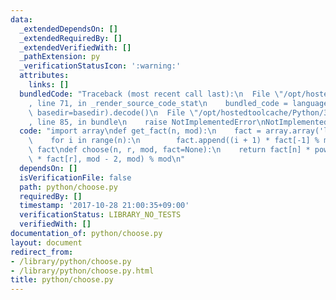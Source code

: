```yaml
---
data:
  _extendedDependsOn: []
  _extendedRequiredBy: []
  _extendedVerifiedWith: []
  _pathExtension: py
  _verificationStatusIcon: ':warning:'
  attributes:
    links: []
  bundledCode: "Traceback (most recent call last):\n  File \"/opt/hostedtoolcache/Python/3.8.6/x64/lib/python3.8/site-packages/onlinejudge_verify/documentation/build.py\"\
    , line 71, in _render_source_code_stat\n    bundled_code = language.bundle(stat.path,\
    \ basedir=basedir).decode()\n  File \"/opt/hostedtoolcache/Python/3.8.6/x64/lib/python3.8/site-packages/onlinejudge_verify/languages/python.py\"\
    , line 85, in bundle\n    raise NotImplementedError\nNotImplementedError\n"
  code: "import array\ndef get_fact(n, mod):\n    fact = array.array('l')\n    fact.append(1)\n\
    \    for i in range(n):\n        fact.append((i + 1) * fact[-1] % mod)\n    return\
    \ fact\ndef choose(n, r, mod, fact=None):\n    return fact[n] * pow(fact[n - r]\
    \ * fact[r], mod - 2, mod) % mod\n"
  dependsOn: []
  isVerificationFile: false
  path: python/choose.py
  requiredBy: []
  timestamp: '2017-10-28 21:00:35+09:00'
  verificationStatus: LIBRARY_NO_TESTS
  verifiedWith: []
documentation_of: python/choose.py
layout: document
redirect_from:
- /library/python/choose.py
- /library/python/choose.py.html
title: python/choose.py
---
```

